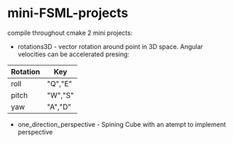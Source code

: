 # mini-FSML-projects
compile throughout cmake 2 mini projects:
- rotations3D - vector rotation around point in 3D space. Angular velocities can be accelerated presing: 

| Rotation | Key |
| --- | --- |
| roll | "Q","E" |
| pitch | "W","S" |
| yaw | "A","D" |

- one_direction_perspective - Spining Cube with an atempt to implement perspective
